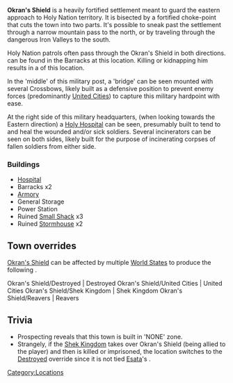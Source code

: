 **Okran's Shield** is a heavily fortified settlement meant to guard the
eastern approach to Holy Nation territory. It is bisected by a fortified
choke-point that cuts the town into two parts. It's possible to sneak
past the settlement through a narrow mountain pass to the north, or by
traveling through the dangerous Iron Valleys to the south.

Holy Nation patrols often pass through the Okran's Shield in both
directions. [](High_Inquisitor_Valtena.md) can be found in the
Barracks at this location. Killing or kidnapping him results in a [](Town_Overrides.md) of this location.

In the 'middle' of this military post, a 'bridge' can be seen mounted
with several Crossbows, likely built as a defensive position to prevent
enemy forces (predominantly [United Cities](03%20-%20Projects%20&%20Wikis/Kenshi/Kenshi%20Wiki/Kenshi%20Wiki%20Template/United_Cities.md "wikilink"))
to capture this military hardpoint with ease.

At the right side of this military headquarters, (when looking towards
the Eastern direction) a [Holy Hospital](Holy_Hospital.md "wikilink") can
be seen, presumably built to tend to and heal the wounded and/or sick
soldiers. Several incinerators can be seen on both sides, likely built
for the purpose of incinerating corpses of fallen soldiers from either
side.

### Buildings

- [Hospital](Holy_Hospital.md "wikilink")
- Barracks x2
- [Armory](Holy_Armory.md "wikilink")
- General Storage
- Power Station
- Ruined [Small Shack](Small_Shack.md "wikilink") x3
- Ruined [Stormhouse](Storm_House.md "wikilink") x2

## Town overrides

[Okran's Shield](Okran's_Shield.md "wikilink") can be affected by multiple
[World States](World_States.md "wikilink") to produce the following [](Town_Overrides.md).

<tabview> Okran's Shield/Destroyed \| Destroyed Okran's Shield/United
Cities \| United Cities Okran's Shield/Shek Kingdom \| Shek Kingdom
Okran's Shield/Reavers \| Reavers </tabview>

## Trivia

- Prospecting reveals that this town is built in 'NONE' zone.
- Strangely, if the [Shek Kingdom](03%20-%20Projects%20&%20Wikis/Kenshi/Kenshi%20Wiki/Kenshi%20Wiki%20Template/Shek_Kingdom.md "wikilink") takes over
  Okran's Shield (being allied to the player) and then [](Emperor_Tengu.md) is killed or imprisoned, the location
  switches to the [Destroyed](Okran's_Shield/Destroyed "wikilink")
  override since it is not tied
  [Esata](Esata_the_Stone_Golem.md "wikilink")'s [](World_States.md).

[Category:Locations](Category:Locations "wikilink")